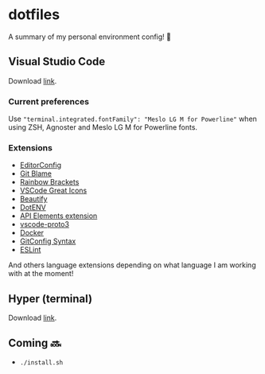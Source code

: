 # dotfiles
A summary of my personal environment config! 🙂

## Visual Studio Code
Download [link](https://code.visualstudio.com/download).

### Current preferences
Use `"terminal.integrated.fontFamily": "Meslo LG M for Powerline"` when using ZSH, Agnoster and Meslo LG M for Powerline fonts.

### Extensions
- [EditorConfig](https://github.com/editorconfig/editorconfig-vscode)
- [Git Blame](https://github.com/Sertion/vscode-gitblame)
- [Rainbow Brackets](https://marketplace.visualstudio.com/items?itemName=2gua.rainbow-brackets)
- [VSCode Great Icons](https://github.com/EmmanuelBeziat/vscode-great-icons)
- [Beautify](https://github.com/HookyQR/VSCodeBeautify)
- [DotENV](https://github.com/mikestead/vscode-dotenv)
- [API Elements extension](https://github.com/XVincentX/vscode-apielements)
- [vscode-proto3](https://marketplace.visualstudio.com/items?itemName=zxh404.vscode-proto3)
- [Docker](https://github.com/microsoft/vscode-docker)
- [GitConfig Syntax](https://github.com/Sidneys1/GitConfigVSCode)
- [ESLint](https://github.com/Microsoft/vscode-eslint)

And others language extensions depending on what language I am working with at the moment!

## Hyper (terminal)
Download [link](https://hyper.is).

## Coming :soon:
- `./install.sh`
